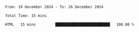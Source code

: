 <!--START_SECTION:waka-->

```txt
From: 19 December 2024 - To: 26 December 2024

Total Time: 15 mins

HTML   15 mins         █████████████████████████   100.00 %
```

<!--END_SECTION:waka-->
